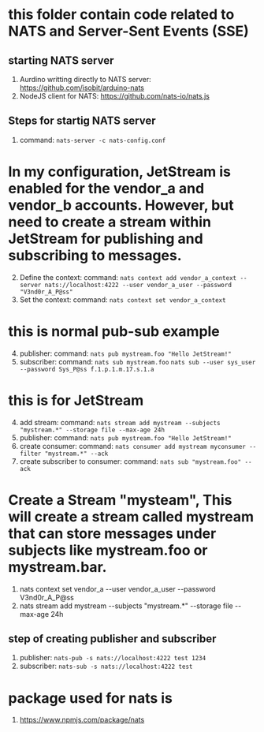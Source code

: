 # this folder contain code related to NATS and Server-Sent Events (SSE)

## starting NATS server

1. Aurdino writting directly to NATS server: https://github.com/isobit/arduino-nats
2. NodeJS client for NATS: https://github.com/nats-io/nats.js

## Steps for startig NATS server

1. command: `nats-server -c nats-config.conf`

# In my configuration, JetStream is enabled for the vendor_a and vendor_b accounts. However, but need to create a stream within JetStream for publishing and subscribing to messages.

2. Define the context: command: `nats context add vendor_a_context --server nats://localhost:4222 --user vendor_a_user --password "V3nd0r_A_P@ss"`
3. Set the context: command: `nats context set vendor_a_context`

# this is normal pub-sub example

4. publisher: command: `nats pub mystream.foo "Hello JetStream!"`
5. subscriber: command: `nats sub mystream.foo`
   `nats sub --user sys_user --password Sys_P@ss f.1.p.1.m.17.s.1.a`

# this is for JetStream

4. add stream: command: `nats stream add mystream --subjects "mystream.*" --storage file --max-age 24h`
5. publisher: command: `nats pub mystream.foo "Hello JetStream!"`
6. create consumer: command: `nats consumer add mystream myconsumer --filter "mystream.*" --ack`
7. create subscriber to consumer: command: `nats sub "mystream.foo" --ack`

# Create a Stream "mysteam", This will create a stream called mystream that can store messages under subjects like mystream.foo or mystream.bar.

1. nats context set vendor_a --user vendor_a_user --password V3nd0r_A_P@ss
2. nats stream add mystream --subjects "mystream.\*" --storage file --max-age 24h

## step of creating publisher and subscriber

1. publisher: `nats-pub -s nats://localhost:4222 test 1234`
2. subscriber: `nats-sub -s nats://localhost:4222 test`

# package used for nats is

1. https://www.npmjs.com/package/nats
